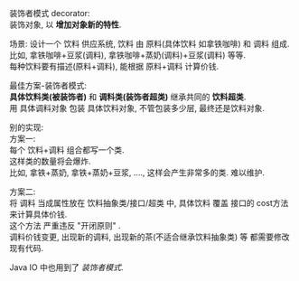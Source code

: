 装饰者模式 decorator:  
装饰对象, 以 **增加对象新的特性**.  

场景: 
设计一个 饮料 供应系统, 饮料 由 原料(具体饮料 如拿铁咖啡) 和 调料 组成.  
比如, 拿铁咖啡+豆浆(调料), 拿铁咖啡+蒸奶(调料)+豆浆(调料) 等等.  
每种饮料要有描述(原料+调料), 能根据 原料+调料 计算价钱.  

最佳方案-装饰者模式:  
**具体饮料类(被装饰者)** 和 **调料类(装饰者超类)** 继承共同的 **饮料超类**.  
用 具体调料对象 包装 具体饮料对象, 不管包装多少层, 最终还是饮料对象.  


别的实现:  
方案一:    
每个 饮料+调料 组合都写一个类.   
这样类的数量将会爆炸.  
比如, 拿铁+蒸奶, 拿铁+蒸奶+豆浆, ...., 这样会产生非常多的类. 难以维护.  

方案二:  
将 调料 当成属性放在 饮料抽象类/接口/超类 中, 具体饮料 覆盖 接口的 cost方法 来计算具体价钱.  
这个方法 严重违反 "开闭原则" .  
 调料价钱变更, 出现新的调料, 出现新的茶(不适合继承饮料抽象类) 等 都需要修改现有代码.  
 
 
 Java IO 中也用到了 *装饰者模式*.  
 
 
 

